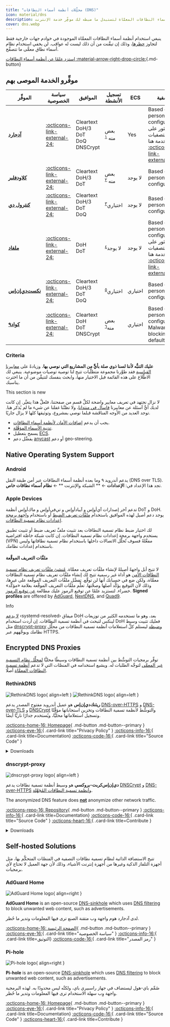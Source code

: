 ```yaml
---
title: "محلِّلات أنظمة أسماء النطاقات (DNS)"
icon: material/dns
description: هنا بعض موفِّري خدمة أنظمة أسماء النطاقات المعمَّاة لتستبدل ما ضبطه لك موفِّر خدمة الإنترنت.
cover: dns.webp
---
```


ينبغي استخدام أنظمة أسماء النطاقات المعمَّاة الموجودة في خوادم جهات خارجية فقط لتجاوز [حظرها](https://en.wikipedia.org/wiki/DNS_blocking)، وذلك إن تيقَّنت من أن ذلك ليست له عواقب. لن يخفي استخدام نظام أسماء نطاق معمًّى ما تتصفَّح.

[استزد علمًا عن أنظمة أسماء النطاقات :material-arrow-right-drop-circle:](advanced/dns-overview.md ""){.md-button}

## موفِّرو الخدمة الموصى بهم

| الموفِّر                                                                 | سياسة الخصوصية                                                                                       | الموافيق                                                                     | تسجيل الأنشطة                                                              | ECS     | التصفية                                                                                                                                               |
| ------------------------------------------------------------------------ | ---------------------------------------------------------------------------------------------------- | ---------------------------------------------------------------------------- | -------------------------------------------------------------------------- | ------- | ----------------------------------------------------------------------------------------------------------------------------------------------------- |
| [**آدجارد**](https://adguard.com/en/adguard-dns/overview.html)           | [:octicons-link-external-24:](https://adguard.com/en/privacy/dns.html)                               | Cleartext <br> DoH/3 <br> DoT <br> DoQ <br> DNSCrypt | بعض منه <sup id="fnref:1"><a href="#fn:1" class="footnote-ref">١</a></sup> | Yes     | Based on personal configuration. لك العثور على قائمة التصفيات المستخدمة هنا. [:octicons-link-external-24:](https://github.com/AdguardTeam/AdGuardDNS) |
| [**كلاودفلير**](https://developers.cloudflare.com/1.1.1.1/setup)         | [:octicons-link-external-24:](https://developers.cloudflare.com/1.1.1.1/privacy/public-dns-resolver) | Cleartext <br> DoH/3 <br> DoT                                    | بعض منه <sup id="fnref:2"><a href="#fn:2" class="footnote-ref">٢</a></sup> | لا يوجد | Based on personal configuration.                                                                                                                      |
| [**كنترول دي**](https://controld.com/free-dns)                           | [:octicons-link-external-24:](https://controld.com/privacy)                                          | Cleartext <br> DoH/3 <br> DoT <br> DoQ                     | اختياري<sup id="fnref:3"><a href="#fn:3" class="footnote-ref">٣</a></sup>  | لا يوجد | Based on personal configuration.                                                                                                                      |
| [**ملفاد**](https://mullvad.net/en/help/dns-over-https-and-dns-over-tls) | [:octicons-link-external-24:](https://mullvad.net/en/help/no-logging-data-policy)                    | DoH <br> DoT                                                           | لا يوجد<sup id="fnref:4"><a href="#fn:4" class="footnote-ref">٤</a></sup>  | لا يوجد | Based on personal configuration. لك العثور على قائمة التصفيات المستخدمة هنا. [:octicons-link-external-24:](https://github.com/mullvad/dns-adblock)    |
| [**نكست‌دي‌إن‌إس**](https://nextdns.io)                                  | [:octicons-link-external-24:](https://nextdns.io/privacy)                                            | Cleartext <br> DoH/3 <br> DoT <br> DoQ                     | اختياري<sup id="fnref:5"><a href="#fn:5" class="footnote-ref">٥</a></sup>  | اختياري | Based on personal configuration.                                                                                                                      |
| [**كواد٩**](https://quad9.net)                                           | [:octicons-link-external-24:](https://quad9.net/privacy/policy)                                      | Cleartext <br> DoH <br> DoT <br> DNSCrypt                  | بعض منه<sup id="fnref:6"><a href="#fn:6" class="footnote-ref">٦</a></sup>  | اختياري | Based on personal configuration, Malware blocking by default.                                                                                         |

### Criteria

**عليك التنبُّه لأننا لسنا ذوي صلة بأيٍّ من المشاريع التي نوصي بها**، وزيادةً على [معاييرنا القياسية](about/criteria.md) فقد طوَّرنا مجموعة متطلَّبات تتيح لنا توصية توصيات موضوعية. ينبغي لك الاطِّلاع على هذه القائمة قبل الاختيار منها، وابحث بنفسك لتتيقَّن من أن ما اخترت يناسبك.

<div class="admonition example" markdown>
<p class="admonition-title">This section is new</p>

لا نزال نجتهد في تعريف معايير واضحة لكلِّ قسم من صفحتنا، فلعلَّ هذا يتغيَّر. إن كانت لديك أيُّ أسئلة عن معاييرنا [فاسأل في منتدانا](https://discuss.privacyguides.net/latest)، ولا تظنَّنا غفلنا عن شيء ما لم يُذكر هنا. توجد العديد من الأوجه المناقَشة قبلما نوصي بمشروع، وتوثيقها كلها لا يزال جاريًا.

</div>

- يجب أن يدعم [إضافات الأمان لأنظمة أسماء النطاقات](advanced/dns-overview.md#what-is-dnssec).
- [تدنية الأسماء المؤهَّلة](advanced/dns-overview.md#what-is-qname-minimization).
- يسمح بتعطيل [ECS](advanced/dns-overview.md#what-is-edns-client-subnet-ecs).
- يفضِّل دعم [anycast](https://en.wikipedia.org/wiki/Anycast#Addressing_methods) أو دعم geo-steering.

## Native Operating System Support

### Android

يدعم أندرويد ٩ وما بعده أنظمة أسماء النطاقات عبر أمن طبقة النقل (DNS over TLS). تجد هذا الإعداد في: **الإعدادات** ← ** الشبكة والإنترنت ** ← **نظام أسماء نطاقات خاص**.

### Apple Devices

تدعم آخر إصدارات آي‌أو‌إس و آيباد‌أو‌إس و تي‌في‌أو‌إس و ماك‌أو‌إس أنظمة DoT و DoH. يوجد دعم أصيل لهذه الموافيق باستخدام [ملفَّات تعريف الضبط](https://support.apple.com/guide/security/configuration-profile-enforcement-secf6fb9f053/web) أو باستخدام [واجهة برمجة إعدادات نظام تسمية النطاقات](https://developer.apple.com/documentation/networkextension/dns_settings).

لك اختيار ضبط نظام تسمية النطاقات بعد تثبيت ملفِّ تعريف ضبط أو تثبيت تطبيق يستخدم واجهة برمجة إعدادات نظام تسمية النطاقات. إن كانت شبكة خاصَّة افتراضية (VPN) مفعَّلةً فسوف تُحلَّل الاتصالات داخلها باستخدام نظام تسمية نطاقاتها وليس باستخدام إعدادات نظامك.

#### ملفَّات التعريف الموقَّعة

لا تتيح أبل واجهةً أصيلةً لإنشاء ملفَّات تعريف معمَّاة. [مُنشئ ملفَّات تعريف نظام تسمية النطاقات الآمن](https://dns.notjakob.com/tool.html) هو أداة غير رسمية تتيح لك إنشاء ملفَّات تعريف نظام تسمية النطاقات معمَّاة، ولكن ضع في حسبانك أنها لن توقَّع. تفضَّل ملفَّات التعريف الموقَّعة على غيرها، وذلك ﻷن التوقيع يؤكِّد أصلها وصحَّتها. تعلَّم ملفَّات التعريف الموقَّعة بعلامة «مؤكَّد» خضراء. لتستزيد علمًا عن توقيع الرموز عليك مطالعة [عن توقيع الرموز](https://developer.apple.com/library/archive/documentation/Security/Conceptual/CodeSigningGuide/Introduction/Introduction.html). **Signed profiles** are offered by [AdGuard](https://adguard.com/en/blog/encrypted-dns-ios-14.html), [NextDNS](https://apple.nextdns.io), and [Quad9](https://quad9.net/news/blog/ios-mobile-provisioning-profiles).

<div class="admonition info" markdown>
<p class="admonition-title">Info</p>

[لا يدعم](https://github.com/systemd/systemd/issues/8639) ‹systemd-resolved› ميفاق DoH بعد، وهو ما تستخدمه الكثير من توزيعات لينكس لتبحث في أنظمة تسمية النطاقات. إن أردت استخدام DoH فعليك تثبيت وسيط مثل [dnscrypt-proxy](https://github.com/DNSCrypt/dnscrypt-proxy) [وضبطه](https://wiki.archlinux.org/title/Dnscrypt-proxy) ليستلم كلَّ استعلامات أنظمة تسمية النطاقات من محلِّل نظامك ويوجِّههم عبر HTTPS.

</div>

## Encrypted DNS Proxies

توفِّر برمجيات التوسُّط بين أنظمة تسمية النطاقات وسيطًا محليًّا [لمحلِّل نظام التسمية غير المعمَّى](advanced/dns-overview.md#unencrypted-dns) لتوجِّه الطلبات له. ويشيع استخدامه في المنصَّات التي لا تدعم [أنظمة تسمية النطاقات المعمَّاة](advanced/dns-overview.md#what-is-encrypted-dns) أصلًا.

### RethinkDNS

<div class="admonition recommendation" markdown>

![RethinkDNS logo](assets/img/android/rethinkdns.svg#only-light){ align=left }
![RethinkDNS logo](assets/img/android/rethinkdns-dark.svg#only-dark){ align=left }

**ريثنك‌دي‌إن‌إس** هو عميل أندرويد مفتوح المصدر يدعم [DNS-over-HTTPS](advanced/dns-overview.md#dns-over-https-doh) و [DNS-over-TLS](advanced/dns-overview.md#dns-over-tls-dot) و [DNSCrypt](advanced/dns-overview.md#dnscrypt) والتوسُّط لأنظمة تسمية النطاقات وتخزين استجاباتها مؤقَّتًا وتسجيل استعلاماتها محليًّا، ويُستخدم جدارًا ناريًّا أيضًا.

[:octicons-home-16: Homepage](https://rethinkdns.com){ .md-button .md-button--primary }
[:octicons-eye-16:](https://rethinkdns.com/privacy){ .card-link title="Privacy Policy" }
[:octicons-info-16:](https://docs.rethinkdns.com){ .card-link title=Documentation}
[:octicons-code-16:](https://github.com/celzero/rethink-app){ .card-link title="Source Code" }

<details class="downloads" markdown>
<summary>Downloads</summary>

- [:simple-googleplay: Google Play](https://play.google.com/store/apps/details?id=com.celzero.bravedns)
- [:simple-github: GitHub](https://github.com/celzero/rethink-app/releases)

</details>

</div>

### dnscrypt-proxy

<div class="admonition recommendation" markdown>

![dnscrypt-proxy logo](assets/img/dns/dnscrypt-proxy.svg){ align=left }

**دي‌إن‌إس‌كربت-بروكسي** هو وسيط أنظمة تسمية نطاقات يدعم [DNSCrypt](advanced/dns-overview.md#dnscrypt) و [DNS-over-HTTPS](advanced/dns-overview.md#dns-over-https-doh) [وأنظمة تسمية النطاقات المُجَهَّلة](https://github.com/DNSCrypt/dnscrypt-proxy/wiki/Anonymized-DNS).

<div class="admonition warning" markdown>
<p class="admonition-title">The anonymized DNS feature does <a href="advanced/dns-overview.md#why-shouldnt-i0-use-encrypted-dns"><strong>not</strong></a> anonymize other network traffic.</p>
</div>

[:octicons-repo-16: Repository](https://github.com/DNSCrypt/dnscrypt-proxy){ .md-button .md-button--primary }
[:octicons-info-16:](https://github.com/DNSCrypt/dnscrypt-proxy/wiki){ .card-link title=Documentation}
[:octicons-code-16:](https://github.com/DNSCrypt/dnscrypt-proxy){ .card-link title="Source Code" }
[:octicons-heart-16:](https://opencollective.com/dnscrypt/contribute){ .card-link title=Contribute }

<details class="downloads" markdown>
<summary>Downloads</summary>

- [:simple-windows11: Windows](https://github.com/DNSCrypt/dnscrypt-proxy/wiki/Installation-Windows)
- [:simple-apple: macOS](https://github.com/DNSCrypt/dnscrypt-proxy/wiki/Installation-macOS)
- [:simple-linux: Linux](https://github.com/DNSCrypt/dnscrypt-proxy/wiki/Installation-linux)

</details>

</div>

## Self-hosted Solutions

تتيح الاستضافة الذاتية لنظام تسمية نطاقات التصفية في المنصَّات المتحكَّم بها، مثل أجهزة التلفاز الذكية وغيرها من أجهزة إنترنت الأشياء، وذلك لأن جهة العميل لا تحتاج لأي برمجيات.

### AdGuard Home

<div class="admonition recommendation" markdown>

![AdGuard Home logo](assets/img/dns/adguard-home.svg){ align=right }

**AdGuard Home** is an open-source [DNS-sinkhole](https://en.wikipedia.org/wiki/DNS_sinkhole) which uses [DNS filtering](https://cloudflare.com/learning/access-management/what-is-dns-filtering) to block unwanted web content, such as advertisements.

لدى آدجارد هوم واجهة وِب متقنة الصنع ترى فيها المعلومات وتدير ما حُظر.

[:octicons-home-16: الصفحة الرئيسة](https://adguard.com/adguard-home/overview.html){ .md-button .md-button--primary }
[:octicons-eye-16:](https://adguard.com/privacy/home.html){ .card-link title="سياسة الخصوصية" }
[:octicons-info-16:](https://github.com/AdguardTeam/AdGuardHome/wiki){ .card-link title=التوثيق}
[:octicons-code-16:](https://github.com/AdguardTeam/AdGuardHome){ .card-link title="رمز المصدر" }

</details>

</div>

### Pi-hole

<div class="admonition recommendation" markdown>

![Pi-hole logo](assets/img/dns/pi-hole.svg){ align=right }

**Pi-hole** is an open-source [DNS-sinkhole](https://en.wikipedia.org/wiki/DNS_sinkhole) which uses [DNS filtering](https://cloudflare.com/learning/access-management/what-is-dns-filtering) to block unwanted web content, such as advertisements.

صُمِّم باي-هول ليستضاف في جهاز راسبيري باي، ولكنَّه ليس محدودًا به. لهذه البرمجية واجهة وِب سهلة الاستخدام ترى فيها المعلومات وتدير ما حُظر.

[:octicons-home-16: Homepage](https://pi-hole.net){ .md-button .md-button--primary }
[:octicons-eye-16:](https://pi-hole.net/privacy){ .card-link title="Privacy Policy" }
[:octicons-info-16:](https://docs.pi-hole.net){ .card-link title=Documentation}
[:octicons-code-16:](https://github.com/pi-hole/pi-hole){ .card-link title="Source Code" }
[:octicons-heart-16:](https://pi-hole.net/donate){ .card-link title=Contribute }

</details>

</div>

[^1]: تخزِّن آدجارد قياسات الأداء المجمَّعة من خوادم أنظمة تسمية نطاقاتهم، وتتضمَّن عدد الطلبات المكتملة لكلِّ خادم، وعدد الطلبات المحظورة، وسرعة معالجة الطلبات. وتخزِّن أيضًا قاعدة بيانات بها النطاقات المطلوبة خلال آخر ٢٤ ساعة. «نحتاج هذه المعلومات لنتحرَّى ونحظر المتتبِّعات والمخاطر الجديدة.» «وكذلك نسجِّل عدد المرات التي تُحظر فيها المتتبِّعات. نحتاج هذه المعلومات لنزيل القواعد القديمة من تصفياتنا.» [https://adguard.com/en/privacy/dns.html](https://adguard.com/en/privacy/dns.html)
[^2]: تجمِّع وتخزِّن كلاودفلير عددًا قليلًا من استعلامات أنظمة تسمية النطاقات المرسلة للمحلِّل ١٫١٫١٫١. لا تسجِّل خدمة المحلِّل ١٫١٫١٫١ بيانات شخصيةً، وغالب ما تسِّجل من بيانات لا تعرِّف الأشخاص تخزَّن مدَّة ٢٥ ساعةً لا أكثر. [https://developers.cloudflare.com/1.1.1.1/privacy/public-dns-resolver/](https://developers.cloudflare.com/1.1.1.1/privacy/public-dns-resolver)
[^3]: تسجِّل كنترول دي البيانات من المحلِّلات المدفوعة التي لها ملفَّات تعريف مخصَّصة فقط. المحلِّلات المجَّانية لا تسجِّل بيانات. [https://controld.com/privacy](https://controld.com/privacy)
[^4]: خدمة أنظمة تسمية النطاقات من ملفاد متاحة للمشتركين في خدمة الشبكة الخاصة الافتراضية ولغير المشتركين كذلك. تزعم سياسة خصوصيتهم صريحًا أنهم لا يسجِّلون طلبات أنظمة تسمية النطاقات أبدًا. [https://mullvad.net/en/help/no-logging-data-policy/](https://mullvad.net/en/help/no-logging-data-policy)
[^5]: When used with an account, NextDNS will enable insights and logging features by default (as some features require it). You can choose retention time and log storage location for any logs you choose to keep, or disable logs altogether. If used without an account, no data is logged. [https://nextdns.io/privacy](https://nextdns.io/privacy)
[^6]: تجمع كواد٩ بعض البيانات لمراقبة المخاطر والاستجابات. ويمكن لتلك البيانات أن تُخلط وتُشارك، وغرض ذلك قد يكون لأبحاث الأمن. لا تجمع كواد٩ ولا تسجِّل عناوين IP أو أيَّ بيانات تصنِّفها معرِّفةً شخصيًّا. [https://quad9.net/privacy/policy](https://quad9.net/privacy/policy)
